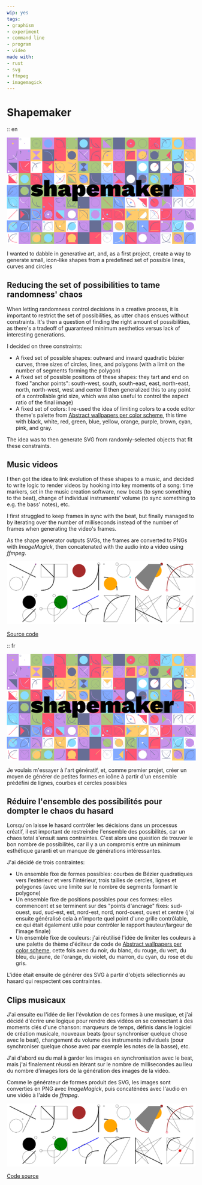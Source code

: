 ```yaml
---
wip: yes
tags:
- graphism
- experiment
- command line
- program
- video
made with:
- rust
- svg
- ffmpeg
- imagemagick
---
```


# Shapemaker

:: en

![shapemaker written in bold black text, with a colorful mosaic of squares containing various shapes inside](../title.png)

I wanted to dabble in generative art, and, as a first project, create a way to generate small, icon-like shapes from a predefined set of possible lines, curves and circles

## Reducing the set of possibilities to tame randomness' chaos

When letting randomness control decisions in a creative process, it is important to restrict the set of possibilities, as utter chaos ensues without constraints. It's then a question of finding the right amount of possibilities, as there's a tradeoff of guaranteed minimum aesthetics versus lack of interesting generations.

I decided on three constraints:

- A fixed set of possible shapes: outward and inward quadratic bézier curves, three sizes of circles, lines, and polygons (with a limit on the number of segments forming the polygon)
- A fixed set of possible positions of these shapes: they tart and end on fixed "anchor points": south-west, south, south-east, east, north-east, north, north-west, west and center (I then generalized this to any point of a controllable grid size, which was also useful to control the aspect ratio of the final image)
- A fixed set of colors: I re-used the idea of limiting colors to a code editor theme's palette from [Abstract wallpapers per color scheme](/abstract-wallpapers-per-color-scheme), this time with black, white, red, green, blue, yellow, orange, purple, brown, cyan, pink, and gray.

The idea was to then generate SVG from randomly-selected objects that fit these constraints.

## Music videos

I then got the idea to link evolution of these shapes to a music, and decided to write logic to render videos by hooking into key moments of a song: time markers, set in the music creation software, new beats (to sync something to the beat), change of individual instruments' volume (to sync something to e.g. the bass' notes), etc.

I first struggled to keep frames in sync with the beat, but finally managed to by iterating over the number of milliseconds instead of the number of frames when generating the video's frames.

As the shape generator outputs SVGs, the frames are converted to PNGs with _ImageMagick_, then concatenated with the audio into a video using _ffmpeg_.

![](../gallery/gallery.png "Some examples")

[Source code](https://github.com/ewen-lbh/shapemaker)

:: fr

![shapemaker écrit en gras en noir, avec une mosaïque colorée de carrés contenant diverses formes à l'intérieur](../title.png)

Je voulais m'essayer à l'art génératif, et, comme premier projet, créer un moyen de générer de petites formes en icône à partir d'un ensemble prédéfini de lignes, courbes et cercles possibles

## Réduire l'ensemble des possibilités pour dompter le chaos du hasard

Lorsqu'on laisse le hasard contrôler les décisions dans un processus créatif, il est important de restreindre l'ensemble des possibilités, car un chaos total s'ensuit sans contraintes. C'est alors une question de trouver le bon nombre de possibilités, car il y a un compromis entre un minimum esthétique garanti et un manque de générations intéressantes.

J'ai décidé de trois contraintes:

- Un ensemble fixe de formes possibles: courbes de Bézier quadratiques vers l'extérieur et vers l'intérieur, trois tailles de cercles, lignes et polygones (avec une limite sur le nombre de segments formant le polygone)
- Un ensemble fixe de positions possibles pour ces formes: elles commencent et se terminent sur des "points d'ancrage" fixes: sud-ouest, sud, sud-est, est, nord-est, nord, nord-ouest, ouest et centre (j'ai ensuite généralisé cela à n'importe quel point d'une grille contrôlable, ce qui était également utile pour contrôler le rapport hauteur/largeur de l'image finale)
- Un ensemble fixe de couleurs: j'ai réutilisé l'idée de limiter les couleurs à une palette de thème d'éditeur de code de [Abstract wallpapers per color scheme](/abstract-wallpapers-per-color-scheme), cette fois avec du noir, du blanc, du rouge, du vert, du bleu, du jaune, de l'orange, du violet, du marron, du cyan, du rose et du gris.

L'idée était ensuite de générer des SVG à partir d'objets sélectionnés au hasard qui respectent ces contraintes.

## Clips musicaux

J'ai ensuite eu l'idée de lier l'évolution de ces formes à une musique, et j'ai décidé d'écrire une logique pour rendre des vidéos en se connectant à des moments clés d'une chanson: marqueurs de temps, définis dans le logiciel de création musicale, nouveaux beats (pour synchroniser quelque chose avec le beat), changement du volume des instruments individuels (pour synchroniser quelque chose avec par exemple les notes de la basse), etc.

J'ai d'abord eu du mal à garder les images en synchronisation avec le beat, mais j'ai finalement réussi en itérant sur le nombre de millisecondes au lieu du nombre d'images lors de la génération des images de la vidéo.

Comme le générateur de formes produit des SVG, les images sont converties en PNG avec _ImageMagick_, puis concaténées avec l'audio en une vidéo à l'aide de _ffmpeg_.

![](../gallery/gallery.png "Quelques exemples")

[Code source](https://github.com/ewen-lbh/shapemaker)
